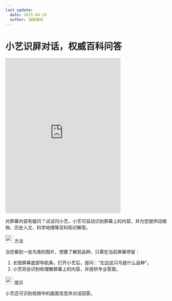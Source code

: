```yaml
---
last_update:
  date: 2025-04-29
  author: 油腻樵夫
---
```


# 小艺识屏对话，权威百科问答

<iframe src="https://tips-p01-drcn.dbankcdn.cn/MODEL/EMUI/C00B030/resource/card/202512250Xzgpn/zh-cn/image/video/10229830_f001_celiascreen.mp4#toolbar=0" scrolling="no" border="0" frameborder="no" framespacing="0" allowfullscreen="true" width="360" height="486"> </iframe>


对屏幕内容有疑问？试试问小艺。小艺可自动识别屏幕上的内容，并为您提供动植物、历史人文、科学地理等百科知识解答。

<img src="https://tips-p01-drcn.dbankcdn.cn/MODEL/EMUI/C00B030/resource/card/202503041becsx/zh-cn/image/common/buttons/fig_method.png" width="24" height="24"/> 方法

当您看到一张鸟类的图片，想要了解其品种，只需在当前屏幕停留：

1.  长按屏幕底部导航条，打开小艺后，提问：“左边这只鸟是什么品种”。
2.  小艺将会识别和理解屏幕上的内容，并提供专业答案。

<img src="https://tips-p01-drcn.dbankcdn.cn/MODEL/EMUI/C00B030/resource/card/202508300vZjQz/zh-cn/image/common/buttons/fig_tips.png" width="24" height="24"/> 提示

小艺还可识别视频中的画面信息并对话回答。


